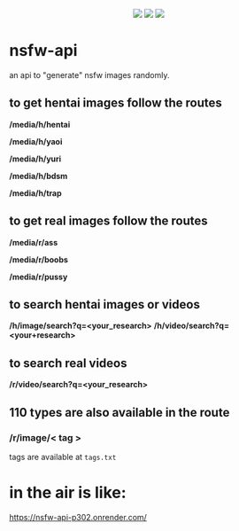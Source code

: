 <p align="center">
 <img src="https://raw.githubusercontent.com/MicaelliMedeiros/micaellimedeiros/master/image/computer-illustration.png"/>

<img src="https://img.shields.io/badge/TypeScript-black?style=for-the-badge&logo=typescript&logoColor=white"/>
<img
src="https://profile-counter.glitch.me/{Swag666baby}/count.svg"/>

</p>

# nsfw-api
an api to "generate" nsfw images randomly. 

## to get hentai images follow the routes 
**/media/h/hentai**

**/media/h/yaoi**

**/media/h/yuri**

**/media/h/bdsm**

**/media/h/trap**

## to get real images follow the routes 
**/media/r/ass**

**/media/r/boobs**

**/media/r/pussy**


## to search hentai images or videos 
**/h/image/search?q=<your_research>**
**/h/video/search?q=<your+research>**

## to search real videos 
**/r/video/search?q=<your_research>**

## 110 types are also available in the route 
### /r/image/< tag >
tags are available at `tags.txt`
  
# in the air is like: 
https://nsfw-api-p302.onrender.com/
